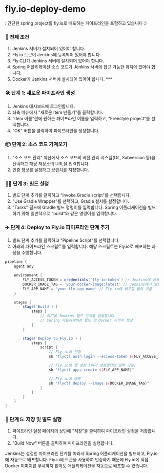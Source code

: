 # fly.io-deploy-demo
: 간단한 spring project를 fly.io로 배포하는 파이프라인을 포함하고 있습니다 :)

### 📝 전제 조건
1. Jenkins 서버가 설치되어 있어야 합니다.
2. Fly.io 토큰이 Jenkins에 등록되어 있어야 합니다.
3. Fly CLI가 Jenkins 서버에 설치되어 있어야 합니다.
4. Spring 어플리케이션 소스 코드가 Jenkins 서버에 접근 가능한 위치에 있어야 합니다.
5. Docker가 Jenkins 서버에 설치되어 있어야 합니다. ***

### 🛠️ 단계 1: 새로운 파이프라인 생성
1. Jenkins 대시보드에 로그인합니다.
2. 좌측 메뉴에서 "새로운 Item 만들기"를 클릭합니다.
3. "Item 이름"란에 원하는 파이프라인 이름을 입력하고, "Freestyle project"를 선택합니다.
4. "OK" 버튼을 클릭하여 파이프라인을 생성합니다.

### 📦 단계 2: 소스 코드 가져오기
1. "소스 코드 관리" 섹션에서 소스 코드의 버전 관리 시스템(Git, Subversion 등)을 선택하고 해당 저장소의 URL을 입력합니다.
2. 인증 정보를 설정하고 브랜치를 지정합니다.

### 👷‍♂️ 단계 3: 빌드 설정
1. 빌드 단계 추가를 클릭하고 "Invoke Gradle script"를 선택합니다.
2. "Use Gradle Wrapper"를 선택하고, Gradle 설치를 설정합니다.
3. "Tasks" 필드에 Gradle 빌드 명령어를 입력합니다. Spring 어플리케이션을 빌드하기 위해 일반적으로 "build"와 같은 명령어를 입력합니다.

### ✈️ 단계 4: Deploy to Fly.io 파이프라인 단계 추가
1. 빌드 단계 추가를 클릭하고 "Pipeline Script"를 선택합니다.
2. 아래의 파이프라인 스크립트를 입력합니다. 해당 스크립트는 Fly.io로 배포하는 과정을 수행합니다.
```groovy
pipeline {
    agent any

    environment {
        FLY_ACCESS_TOKEN = credentials('fly-io-token') // Jenkins에 등록한 Fly.io 토큰 Credential ID
        DOCKER_IMAGE_TAG = 'your-docker-image:latest' // Jenkins에서 빌드한 Docker 이미지 이름과 태그
        FLY_APP_NAME = 'your-fly-app-name' // Fly.io에 배포할 앱의 이름
    }

    stages {
        stage('Build') {
            steps {
                // 여기에 Jenkins 빌드 단계를 설정합니다.
                // Spring 어플리케이션 빌드 및 Docker 이미지 생성
            }
        }

        stage('Deploy to Fly.io') {
            steps {
                script {
                    // Fly.io에 인증
                    sh "flyctl auth login --access-token ${FLY_ACCESS_TOKEN}"

                    // Fly.io에 앱 생성 (이미 생성했다면 생략 가능)
                    sh "flyctl apps create ${FLY_APP_NAME}"

                    // Fly.io에 배포
                    sh "flyctl deploy --image ${DOCKER_IMAGE_TAG}"
                }
            }
        }
    }
}
```

### 💌 단계 5: 저장 및 빌드 실행
1. 파이프라인 설정 페이지의 상단에 "저장"을 클릭하여 파이프라인 설정을 저장합니다.
2. "Build Now" 버튼을 클릭하여 파이프라인을 실행합니다.

Jenkins는 설정한 파이프라인 단계를 따라서 Spring 어플리케이션을 빌드하고, Fly.io에 자동으로 배포합니다. Fly.io에 토큰을 사용하여 인증하기 때문에 Fly.io에 직접 Docker 이미지를 푸시하지 않아도 애플리케이션을 자동으로 배포할 수 있습니다.
